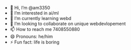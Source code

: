 - 👋 Hi, I’m @am3350
- 👀 I’m interested in ai/ml
- 🌱 I’m currently learning webd
- 💞️ I’m looking to collaborate on unique webdevlopement
- 📫 How to reach me 7408550880
- 😄 Pronouns: he/him
- ⚡ Fun fact: life is boring

<!---
am3350/am3350 is a ✨ special ✨ repository because its `README.md` (this file) appears on your GitHub profile.
You can click the Preview link to take a look at your changes.
--->
